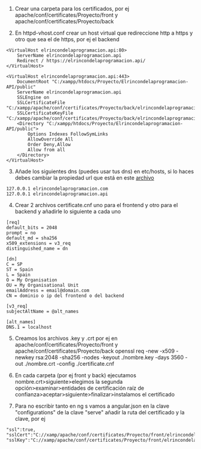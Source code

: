 1. Crear una carpeta para los certificados, por ej apache/conf/certificates/Proyecto/front y apache/conf/certificates/Proyecto/back

2. En httpd-vhost.conf crear un host virtual que redireccione http a https y otro que sea el de https, por ej el backend

```
<VirtualHost elrincondelaprogramacion.api:80>
    ServerName elrincondelaprogramacion.api
    Redirect / https://elrincondelaprogramacion.api/
</VirtualHost>

<VirtualHost elrincondelaprogramacion.api:443>
    DocumentRoot "C:/xampp/htdocs/Proyecto/Elrincondelaprogramacion-API/public"
    ServerName elrincondelaprogramacion.api
    SSLEngine on
    SSLCertificateFile "C:/xampp/apache/conf/certificates/Proyecto/back/elrincondelaprogramacion.api.crt"
    SSLCertificateKeyFile "C:/xampp/apache/conf/certificates/Proyecto/back/elrincondelaprogramacion.api.key"
    <Directory "C:/xampp/htdocs/Proyecto/Elrincondelaprogramacion-API/public">
        Options Indexes FollowSymLinks     
        AllowOverride All
        Order Deny,Allow
        Allow from all     
    </Directory> 
</VirtualHost>
```
3. Añade los siguientes dns (puedes usar tus dns) en etc/hosts, si lo haces debes cambiar la propiedad url que está en este [archivo](https://github.com/Pacorb94/ProyectoDAW/blob/master/Elrincondelaprogramacion/src/app/services/User.service.ts)

```
127.0.0.1 elrincondelaprogramacion.com
127.0.0.1 elrincondelaprogramacion.api
```

4. Crear 2 archivos certificate.cnf uno para el frontend y otro para el backend y añadirle lo siguiente a cada uno

```
[req]
default_bits = 2048
prompt = no
default_md = sha256
x509_extensions = v3_req
distinguished_name = dn

[dn]
C = SP
ST = Spain
L = Spain
O = My Organisation
OU = My Organisational Unit
emailAddress = email@domain.com
CN = dominio o ip del frontend o del backend

[v3_req]
subjectAltName = @alt_names

[alt_names]
DNS.1 = localhost 
```

5. Creamos los archivos .key y .crt por ej en apache/conf/certificates/Proyecto/front y apache/conf/certificates/Proyecto/back
openssl req -new -x509 -newkey rsa:2048 -sha256 -nodes -keyout ./nombre.key -days 3560 -out ./nombre.crt -config ./certificate.cnf

6. En cada carpeta (por ej front y back) ejecutamos nombre.crt>siguiente>elegimos la segunda opción>examinar>entidades de certificación raíz de confianza>aceptar>siguiente>finalizar>instalamos el certificado

7. Para no escribir tanto en ng s vamos a angular.json en la clave "configurations" de la clave "serve" añadir la ruta del certificado y la clave, por ej
```
"ssl":true,
"sslCert":"C://xamp/apache/conf/certificates/Proyecto/front/elrincondelaprogramacion.com.crt",
"sslKey":"C://xamp/apache/conf/certificates/Proyecto/front/elrincondelaprogramacion.com.key"
```